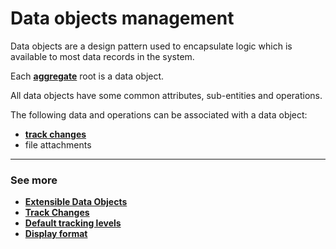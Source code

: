 # Data objects management

Data objects are a design pattern used to encapsulate logic which is available to most data records in the system.

Each **[aggregate](https://docs.erp.net/tech/advanced/concepts/aggregates.html)** root is a data object.

All data objects have some common attributes, sub-entities and operations.

The following data and operations can be associated with a data object:

* **[track changes](https://docs.erp.net/tech/advanced/data-objects/track-changes.html)**
* file attachments

--------
### See more

- **[Extensible Data Objects](https://docs.erp.net/tech/advanced/data-objects/edo.html)**
- **[Track Changes](https://docs.erp.net/tech/advanced/data-objects/track-changes.html)**
- **[Default tracking levels](https://docs.erp.net/tech/advanced/data-objects/default-tracking-levels.html)**
- **[Display format](https://docs.erp.net/tech/advanced/data-objects/display-format.html)**
